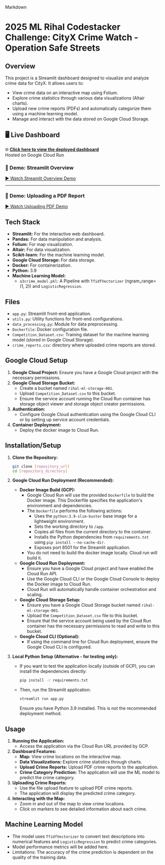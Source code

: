 Markdown

# 2025 ML Rihal Codestacker Challenge: CityX Crime Watch - Operation Safe Streets




## Overview
This project is a Streamlit dashboard designed to visualize and analyze crime data for CityX. It allows users to:

* View crime data on an interactive map using Folium.
* Explore crime statistics through various data visualizations (Altair charts).
* Upload new crime reports (PDFs) and automatically categorize them using a machine learning model.
* Manage and interact with the data stored on Google Cloud Storage.


## 🖥 Live Dashboard

🌐 **[Click here to view the deployed dashboard](https://rihalml2-414717700432.us-central1.run.app/)**  
Hosted on Google Cloud Run
  
### 🎥 Demo: Streamlit Overview

[▶️ Watch Streamlit Overview Demo](media/Streamlit%20Overview%20Demo.mp4)

---

### 📄 Demo: Uploading a PDF Report

[▶️ Watch Uploading PDF Demo](media/Uploading%20PDF%20Demo.mp4)



## Tech Stack

* **Streamlit:** For the interactive web dashboard.
* **Pandas:** For data manipulation and analysis.
* **Folium:** For map visualization.
* **Altair:** For data visualization.
* **Scikit-learn:** For the machine learning model.
* **Google Cloud Storage:** For data storage.
* **Docker:** For containerization.
* **Python:** 3.9
* **Machine Learning Model:**
    * `a3crime_model.pkl`: A Pipeline with `TfidfVectorizer` (ngram_range=(1, 2)) and `LogisticRegression`.

## Files

* `app.py`: Streamlit front-end application.
* `utils.py`: Utility functions for front-end configurations.
* `data_processing.py`: Module for data preprocessing.
* `Dockerfile`: Docker configuration file.
* `Competition_Dataset.csv`: Training dataset for the machine learning model (stored in Google Cloud Storage).
* `crime_reports.csv`: directory where uploaded crime reports are stored.

## Google Cloud Setup

1.  **Google Cloud Project:** Ensure you have a Google Cloud project with the necessary permissions.
2.  **Google Cloud Storage Bucket:**
    * Create a bucket named `rihal-ml-storage-001`.
    * Upload `Competition_Dataset.csv` to this bucket.
    * Ensure the service account running the Cloud Run container has storage object viewer and storage object creator permissions.
3.  **Authentication:**
    * Configure Google Cloud authentication using the Google Cloud CLI or by setting up service account credentials.
4.  **Container Deployment:**
    * Deploy the docker image to Cloud Run.

## Installation/Setup

1.  **Clone the Repository:**
    ```bash
    git clone [repository_url]
    cd [repository_directory]
    ```

2.  **Google Cloud Run Deployment (Recommended):**
    * **Docker Image Build (GCP):**
        * Google Cloud Run will use the provided `Dockerfile` to build the Docker image. This Dockerfile specifies the application's environment and dependencies.
        * The `Dockerfile` performs the following actions:
            * Uses the `python:3.9-slim-buster` base image for a lightweight environment.
            * Sets the working directory to `/app`.
            * Copies all files from the current directory to the container.
            * Installs the Python dependencies from `requirements.txt` using `pip install --no-cache-dir`.
            * Exposes port 8501 for the Streamlit application.
        * You do not need to build the docker image locally. Cloud run will build it.
    * **Google Cloud Run Deployment:**
        * Ensure you have a Google Cloud project and have enabled the Cloud Run API.
        * Use the Google Cloud CLI or the Google Cloud Console to deploy the Docker image to Cloud Run.
        * Cloud Run will automatically handle container orchestration and scaling.
    * **Google Cloud Storage Setup:**
        * Ensure you have a Google Cloud Storage bucket named `rihal-ml-storage-001`.
        * Upload the `Competition_Dataset.csv` file to this bucket.
        * Ensure that the service account being used by the Cloud Run container has the necessary permissions to read and write to this bucket.
    * **Google Cloud CLI (Optional):**
        * If using the command line for Cloud Run deployment, ensure the Google Cloud CLI is configured.

3.  **Local Python Setup (Alternative - for testing only):**
    * If you want to test the application locally (outside of GCP), you can install the dependencies directly:
        ```bash
        pip install -r requirements.txt
        ```
    * Then, run the Streamlit application:
        ```bash
        streamlit run app.py
        ```
        Ensure you have Python 3.9 installed. This is not the recommended deployment method.

## Usage

1.  **Running the Application:**
    * Access the application via the Cloud Run URL provided by GCP.
2.  **Dashboard Features:**
    * **Map:** View crime locations on the interactive map.
    * **Data Visualizations:** Explore crime statistics through charts.
    * **Upload Crime Reports:** Upload PDF crime reports to the application.
    * **Crime Category Prediction:** The application will use the ML model to predict the crime category.
3.  **Uploading Crime Reports:**
    * Use the file upload feature to upload PDF crime reports.
    * The application will display the predicted crime category.
4.  **Interacting with the Map:**
    * Zoom in and out of the map to view crime locations.
    * Click on markers to see detailed information about each crime.

## Machine Learning Model

* The model uses `TfidfVectorizer` to convert text descriptions into numerical features and `LogisticRegression` to predict crime categories.
* Model performance metrics will be added here.
* Limitations: The accuracy of the crime prediction is dependent on the quality of the training data.

